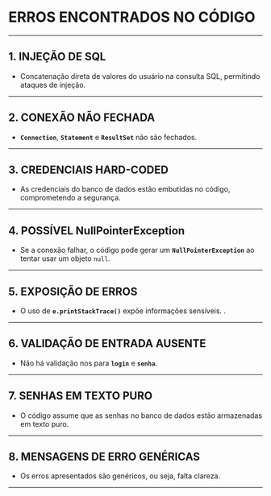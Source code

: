 
# **ERROS ENCONTRADOS NO CÓDIGO**

---

## **1. INJEÇÃO DE SQL**
- Concatenação direta de valores do usuário na consulta SQL, permitindo ataques de injeção.

---

## **2. CONEXÃO NÃO FECHADA**
- **`Connection`**, **`Statement`** e **`ResultSet`** não são fechados.

---

## **3. CREDENCIAIS HARD-CODED**
- As credenciais do banco de dados estão embutidas no código, comprometendo a segurança.

---

## **4. POSSÍVEL NullPointerException**
- Se a conexão falhar, o código pode gerar um **`NullPointerException`** ao tentar usar um objeto `null`.

---

## **5. EXPOSIÇÃO DE ERROS**
- O uso de **`e.printStackTrace()`** expõe informações sensíveis.
.

---

## **6. VALIDAÇÃO DE ENTRADA AUSENTE**
- Não há validação nos para **`login`** e **`senha`**.

---

## **7. SENHAS EM TEXTO PURO**
- O código assume que as senhas no banco de dados estão armazenadas em texto puro.

---

## **8. MENSAGENS DE ERRO GENÉRICAS**
- Os erros apresentados são genéricos, ou seja, falta clareza.

---



